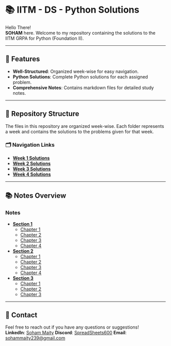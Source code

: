 # 📚 IITM - DS - Python Solutions

Hello There!  
**SOHAM** here. Welcome to my repository containing the solutions to the IITM GRPA for Python (Foundation II).

---

## 📝 Features

- **Well-Structured**: Organized week-wise for easy navigation.
- **Python Solutions**: Complete Python solutions for each assigned problem.
- **Comprehensive Notes**: Contains markdown files for detailed study notes.

---

## 📁 Repository Structure

The files in this repository are organized week-wise. Each folder represents a week and contains the solutions to the problems given for that week.

### 🗂️ Navigation Links

- **[Week 1 Solutions](./Sollutions/WEEK%201/)**
- **[Week 2 Solutions](./Sollutions/WEEK%202/)**
- **[Week 3 Solutions](./Sollutions/WEEK%203/)**
- **[Week 4 Solutions](./Sollutions/WEEK%204/)**

---

## 📚 Notes Overview

### Notes

- **[Section 1](./Notes/Section%201/)**
  - [Chapter 1](./Notes/Section%201/Chapter%201.md)
  - [Chapter 2](./Notes/Section%201/Chapter%202.md)
  - [Chapter 3](./Notes/Section%201/Chapter%203.md)
  - [Chapter 4](./Notes/Section%201/Chapter%204.md)
- **[Section 2](./Notes/Section%202/)**
  - [Chapter 1](./Notes/Section%202/Chapter%201.md)
  - [Chapter 2](./Notes/Section%202/Chapter%202.md)
  - [Chapter 3](./Notes/Section%202/Chapter%203.md)
  - [Chapter 4](./Notes/Section%202/Chapter%204.md)
- **[Section 3](./Notes/Section%203/)**
  - [Chapter 1](./Notes/Section%203/Chapter%201.md)
  - [Chapter 2](./Notes/Section%203/Chapter%202.md)
  - [Chapter 3](./Notes/Section%203/Chapter%203.md)

---

## 💬 Contact

Feel free to reach out if you have any questions or suggestions!  
**LinkedIn**: [Soham Maity](https://www.linkedin.com/in/soham-maity-114466218)
**Discord**: [SpreadSheets600](https://discord.com/users/727012870683885578)
**Email**: [sohammaity239@gmail.com](mailto:sohammaity239@gmail.com)
